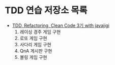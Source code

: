 # TDD 연습 저장소 목록

* [TDD, Refactoring, Clean Code 3기 with javajigi](https://edu.nextstep.camp/s/kbJl1bbZ/syllabus)
    1. 레이싱 경주 게임 구현
    2. 로또 게임 구현
    3. 사다리 게임 구현
    4. QnA 게시판 구현
    5. 볼링 게임 구현
